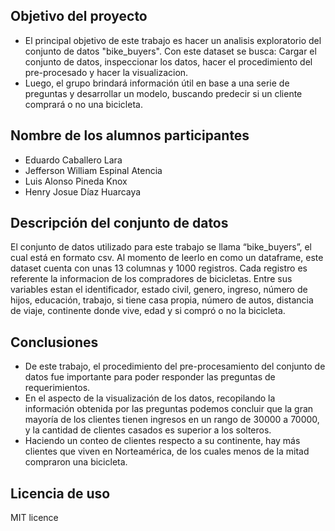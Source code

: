 ## Objetivo del proyecto
* El principal objetivo de este trabajo es hacer un analisis exploratorio del conjunto de datos "bike_buyers". Con este dataset se busca: Cargar el conjunto de datos, inspeccionar los datos, hacer el procedimiento del pre-procesado y hacer la visualizacion.
* Luego, el grupo brindará información útil en base a una serie de preguntas y desarrollar un modelo, buscando predecir si un cliente comprará o no una bicicleta.

## Nombre de los alumnos participantes
* Eduardo Caballero Lara
* Jefferson William Espinal Atencia
* Luis Alonso Pineda Knox
* Henry Josue Díaz Huarcaya

## Descripción del conjunto de datos
El conjunto de datos utilizado para este trabajo se llama “bike_buyers”, el cual está en formato csv. Al momento de leerlo en como un dataframe, este dataset cuenta con unas 13 columnas y 1000 registros. Cada registro es referente la informacion de los compradores de bicicletas.
Entre sus variables estan el identificador, estado civil, genero, ingreso, número de hijos, educación, trabajo, si tiene casa propia, número de autos, distancia de viaje, continente donde vive, edad y si compró o no la bicicleta.

## Conclusiones
* De este trabajo, el procedimiento del pre-procesamiento del conjunto de datos fue importante para poder responder las preguntas de requerimientos. 
* En el aspecto de la visualización de los datos, recopilando la información obtenida por las preguntas podemos concluir que la gran mayoría de los clientes tienen ingresos en un rango de 30000 a 70000, y la cantidad de clientes casados es superior a los solteros.
* Haciendo un conteo de clientes respecto a su continente, hay más clientes que viven en Norteamérica, de los cuales menos de la mitad compraron una bicicleta. 

## Licencia de uso
MIT licence
